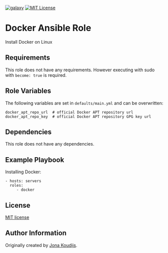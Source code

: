 [![galaxy](https://img.shields.io/badge/galaxy-jonakoudijs.docker-blueviolet.svg)](https://galaxy.ansible.com/jonakoudijs/ansible_docker)
[![MIT License](https://img.shields.io/badge/license-MIT-blue.svg)](LICENSE)

Docker Ansible Role
===================

Install Docker on Linux

Requirements
------------

This role does not have any requirements. However executing with sudo with `become: true` is required.

Role Variables
--------------

The following variables are set in `defaults/main.yml` and can be overwritten:
```
docker_apt_repo_url  # official Docker APT repository url
docker_apt_repo_key  # official Docker APT repository GPG key url
```

Dependencies
------------

This role does not have any dependencies.

Example Playbook
----------------

Installing Docker:
```
- hosts: servers
  roles:
     - docker
```

License
-------

[MIT license](LICENSE)

Author Information
------------------

Originally created by [Jona Koudijs](https://www.jona.io).
